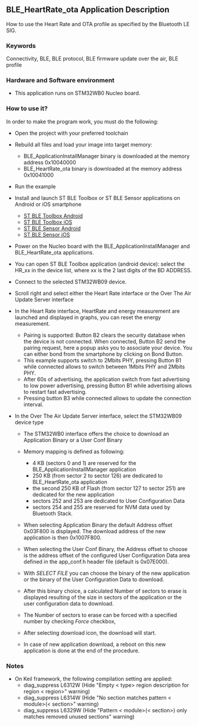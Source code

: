 ## __BLE_HeartRate_ota Application Description__

How to use the Heart Rate and OTA profile as specified by the Bluetooth LE SIG.

### __Keywords__

Connectivity, BLE, BLE protocol, BLE firmware update over the air, BLE profile


### __Hardware and Software environment__

  - This application runs on STM32WB0 Nucleo board.
    
### __How to use it?__

In order to make the program work, you must do the following:

 - Open the project with your preferred toolchain
 - Rebuild all files and load your image into target memory:
   - BLE_ApplicationInstallManager binary is downloaded at the memory address 0x10040000
   - BLE_HeartRate_ota binary is downloaded at the memory address 0x10041000 
 - Run the example


 - Install and launch ST BLE Toolbox or ST BLE Sensor applications on Android or iOS smartphone
    - <a href="https://play.google.com/store/apps/details?id=com.st.dit.stbletoolbox"> ST BLE Toolbox Android</a>
    - <a href="https://apps.apple.com/us/app/st-ble-toolbox/id1531295550"> ST BLE Toolbox iOS</a>
    - <a href="https://play.google.com/store/apps/details?id=com.st.bluems"> ST BLE Sensor Android</a>
    - <a href="https://apps.apple.com/us/app/st-ble-sensor/id993670214"> ST BLE Sensor iOS</a>

 - Power on the Nucleo board with the BLE_ApplicationInstallManager and BLE_HeartRate_ota applications.
 - You can open ST BLE Toolbox application (android device):
   select the HR_xx in the device list, where xx is the 2 last digits of the BD ADDRESS.
 - Connect to the selected STM32WB09 device.

 - Scroll right and select either the Heart Rate interface or the Over The Air Update Server interface

 - In the Heart Rate interface, HeartRate and energy measurement are launched and displayed in graphs,
   you can reset the energy measurement.
     - Pairing is supported: Button B2 clears the security database when the device is not connected. 
     When connected, Button B2 send the pairing request, here a popup asks you to associate your device.
     You can either bond from the smartphone by clicking on Bond Button.
     - This example supports switch to 2Mbits PHY, pressing Button B1 while connected allows to switch between 1Mbits PHY and 2Mbits PHY.
     - After 60s of advertising, the application switch from fast advertising to low power advertising, pressing Button B1 while advertising allows to restart fast advertising.
     - Pressing button B3 while connected allows to update the connection interval. 

 - In the Over The Air Update Server interface, select the STM32WB09 device type
   - The STM32WB0 interface offers the choice to download an Application Binary or a User Conf Binary

   - Memory mapping is defined as following:
		- 4 KB (sectors 0 and 1) are reserved for the BLE_ApplicationInstallManager application
		- 250 KB (from sector 2 to sector 126) are dedicated to BLE_HeartRate_ota application
		- the second 250 KB of Flash (from sector 127 to sector 251) are dedicated for the new application
		- sectors 252 and 253 are dedicated to User Configuration Data
		- sectors 254 and 255 are reserved for NVM data used by Bluetooth Stack.
   - When selecting Application Binary the default Address offset 0x03F800 is displayed. The download address of the new application is then 0x1007F800.
   - When selecting the User Conf Binary, the Address offset to choose is the address offset of the configured User Configuration Data
     area defined in the app_conf.h header file (default is 0x07E000).
   - With _SELECT FILE_ you can choose the binary of the new application or the binary of the User Configuration Data to download.
   - After this binary choice, a calculated Number of sectors to erase is displayed resulting of the size in sectors of the application or the user configuration data to download.
   - The Number of sectors to erase can be forced with a specified number by checking _Force_ checkbox,
   - After selecting download icon, the download will start.
   - In case of new application download, a reboot on this new application is done at the end of the procedure.

### __Notes__
                                            
 - On Keil framework, the following compilation setting are applied:
   - diag_suppress L6312W          (Hide "Empty < type> region description for region < region>" warning)
   - diag_suppress L6314W          (Hide "No section matches pattern < module>(< section>" warning)
   - diag_suppress L6329W          (Hide "Pattern < module>(< section>) only matches removed unused sections" warning)
